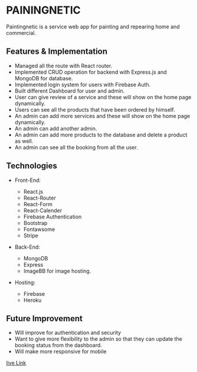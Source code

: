 # PAININGNETIC

Paintingnetic is a service web app for painting and repearing home and commercial.

## Features & Implementation

* Managed all the route with React router.
* Implemented CRUD operation for backend with Express.js and MongoDB for database.
* Implemented login system for users with Firebase Auth.
* Built different Dashboard for user and admin.
* User can give review of a service and these will show on the home page dynamically.
* Users can see all the products that have been ordered by himself.
* An admin can add more services and these will show on the home page dynamically.
* An admin can add another admin.
* An admin can add more products to the database and delete a product as well.
* An admin can see all the booking from all the user.


## Technologies

- Front-End:
  - React.js
  - React-Router
  - React-Form
  - React-Calender
  - Firebase Authentication
  - Bootstrap
  - Fontawsome
  - Stripe

- Back-End:
  - MongoDB
  - Express
  - ImageBB for image hosting.
 
- Hosting: 
  - Firebase
  - Heroku

## Future Improvement

- Will improve for authentication and security
- Want to give more flexibility to the admin so that they can update the booking status from the dashboard.
- Will make more responsive for mobile

[live Link](https://paintingnetic.web.app/)
